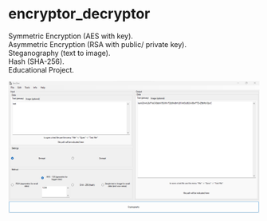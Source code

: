 # encryptor_decryptor
Symmetric Encryption (AES with key). \
Asymmetric Encryption (RSA with public/ private key). \
Steganography (text to image). \
Hash (SHA-256). \
Educational Project. 

![screenshot](https://github.com/altirtix/encryptor_decryptor/blob/main/screenshot.png)
